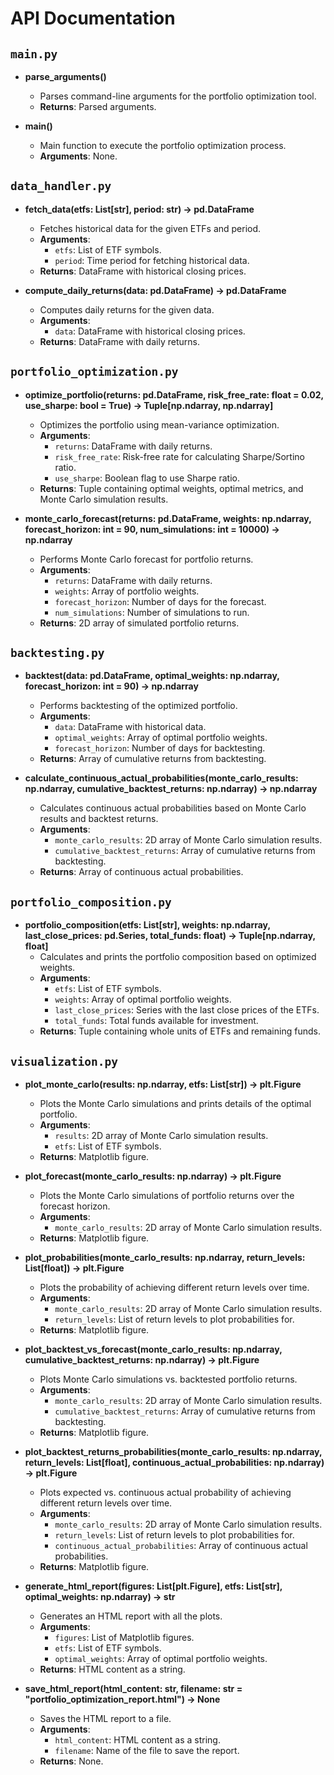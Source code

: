 # API Documentation

## `main.py`

- **parse_arguments()**
    - Parses command-line arguments for the portfolio optimization tool.
    - **Returns**: Parsed arguments.

- **main()**
    - Main function to execute the portfolio optimization process.
    - **Arguments**: None.

## `data_handler.py`

- **fetch_data(etfs: List[str], period: str) -> pd.DataFrame**
    - Fetches historical data for the given ETFs and period.
    - **Arguments**:
        - `etfs`: List of ETF symbols.
        - `period`: Time period for fetching historical data.
    - **Returns**: DataFrame with historical closing prices.

- **compute_daily_returns(data: pd.DataFrame) -> pd.DataFrame**
    - Computes daily returns for the given data.
    - **Arguments**:
        - `data`: DataFrame with historical closing prices.
    - **Returns**: DataFrame with daily returns.

## `portfolio_optimization.py`

- **optimize_portfolio(returns: pd.DataFrame, risk_free_rate: float = 0.02, use_sharpe: bool = True) -> Tuple[np.ndarray, np.ndarray]**
    - Optimizes the portfolio using mean-variance optimization.
    - **Arguments**:
        - `returns`: DataFrame with daily returns.
        - `risk_free_rate`: Risk-free rate for calculating Sharpe/Sortino ratio.
        - `use_sharpe`: Boolean flag to use Sharpe ratio.
    - **Returns**: Tuple containing optimal weights, optimal metrics, and Monte Carlo simulation results.

- **monte_carlo_forecast(returns: pd.DataFrame, weights: np.ndarray, forecast_horizon: int = 90, num_simulations: int = 10000) -> np.ndarray**
    - Performs Monte Carlo forecast for portfolio returns.
    - **Arguments**:
        - `returns`: DataFrame with daily returns.
        - `weights`: Array of portfolio weights.
        - `forecast_horizon`: Number of days for the forecast.
        - `num_simulations`: Number of simulations to run.
    - **Returns**: 2D array of simulated portfolio returns.

## `backtesting.py`

- **backtest(data: pd.DataFrame, optimal_weights: np.ndarray, forecast_horizon: int = 90) -> np.ndarray**
    - Performs backtesting of the optimized portfolio.
    - **Arguments**:
        - `data`: DataFrame with historical data.
        - `optimal_weights`: Array of optimal portfolio weights.
        - `forecast_horizon`: Number of days for backtesting.
    - **Returns**: Array of cumulative returns from backtesting.

- **calculate_continuous_actual_probabilities(monte_carlo_results: np.ndarray, cumulative_backtest_returns: np.ndarray) -> np.ndarray**
    - Calculates continuous actual probabilities based on Monte Carlo results and backtest returns.
    - **Arguments**:
        - `monte_carlo_results`: 2D array of Monte Carlo simulation results.
        - `cumulative_backtest_returns`: Array of cumulative returns from backtesting.
    - **Returns**: Array of continuous actual probabilities.

## `portfolio_composition.py`

- **portfolio_composition(etfs: List[str], weights: np.ndarray, last_close_prices: pd.Series, total_funds: float) -> Tuple[np.ndarray, float]**
    - Calculates and prints the portfolio composition based on optimized weights.
    - **Arguments**:
        - `etfs`: List of ETF symbols.
        - `weights`: Array of optimal portfolio weights.
        - `last_close_prices`: Series with the last close prices of the ETFs.
        - `total_funds`: Total funds available for investment.
    - **Returns**: Tuple containing whole units of ETFs and remaining funds.

## `visualization.py`

- **plot_monte_carlo(results: np.ndarray, etfs: List[str]) -> plt.Figure**
    - Plots the Monte Carlo simulations and prints details of the optimal portfolio.
    - **Arguments**:
        - `results`: 2D array of Monte Carlo simulation results.
        - `etfs`: List of ETF symbols.
    - **Returns**: Matplotlib figure.

- **plot_forecast(monte_carlo_results: np.ndarray) -> plt.Figure**
    - Plots the Monte Carlo simulations of portfolio returns over the forecast horizon.
    - **Arguments**:
        - `monte_carlo_results`: 2D array of Monte Carlo simulation results.
    - **Returns**: Matplotlib figure.

- **plot_probabilities(monte_carlo_results: np.ndarray, return_levels: List[float]) -> plt.Figure**
    - Plots the probability of achieving different return levels over time.
    - **Arguments**:
        - `monte_carlo_results`: 2D array of Monte Carlo simulation results.
        - `return_levels`: List of return levels to plot probabilities for.
    - **Returns**: Matplotlib figure.

- **plot_backtest_vs_forecast(monte_carlo_results: np.ndarray, cumulative_backtest_returns: np.ndarray) -> plt.Figure**
    - Plots Monte Carlo simulations vs. backtested portfolio returns.
    - **Arguments**:
        - `monte_carlo_results`: 2D array of Monte Carlo simulation results.
        - `cumulative_backtest_returns`: Array of cumulative returns from backtesting.
    - **Returns**: Matplotlib figure.

- **plot_backtest_returns_probabilities(monte_carlo_results: np.ndarray, return_levels: List[float], continuous_actual_probabilities: np.ndarray) -> plt.Figure**
    - Plots expected vs. continuous actual probability of achieving different return levels over time.
    - **Arguments**:
        - `monte_carlo_results`: 2D array of Monte Carlo simulation results.
        - `return_levels`: List of return levels to plot probabilities for.
        - `continuous_actual_probabilities`: Array of continuous actual probabilities.
    - **Returns**: Matplotlib figure.

- **generate_html_report(figures: List[plt.Figure], etfs: List[str], optimal_weights: np.ndarray) -> str**
    - Generates an HTML report with all the plots.
    - **Arguments**:
        - `figures`: List of Matplotlib figures.
        - `etfs`: List of ETF symbols.
        - `optimal_weights`: Array of optimal portfolio weights.
    - **Returns**: HTML content as a string.

- **save_html_report(html_content: str, filename: str = "portfolio_optimization_report.html") -> None**
    - Saves the HTML report to a file.
    - **Arguments**:
        - `html_content`: HTML content as a string.
        - `filename`: Name of the file to save the report.
    - **Returns**: None.
